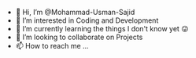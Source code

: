 - 👋 Hi, I’m @Mohammad-Usman-Sajid
- 👀 I’m interested in Coding and Development
- 🌱 I’m currently learning the things I don't know yet 😜
- 💞️ I’m looking to collaborate on Projects
- 📫 How to reach me ...

<!---
Mohammad-Usman-Sajid/Mohammad-Usman-Sajid is a ✨ special ✨ repository because its `README.md` (this file) appears on your GitHub profile.
You can click the Preview link to take a look at your changes.
--->
